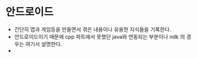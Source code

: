 # 안드로이드 

- 간단히 앱과 게임등을 만들면서 겪은 내용이나 유용한 지식들을 기록한다. 
- 안드로이드이기 때문에 cpp 파트에서 못했던 java와 연동되는 부분이나 ndk 의 경우는 여기서 설명한다. 
- 